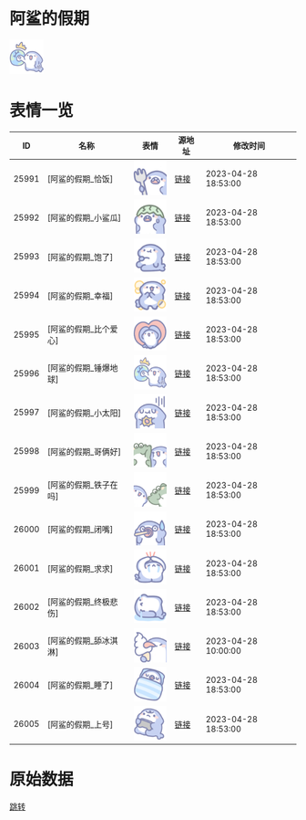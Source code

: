 # 阿鲨的假期

<img src="./cover.png" height="60" alt="cover" />

# 表情一览

|ID|名称|表情|源地址|修改时间|
|----|----|----|----|----|
|25991|[阿鲨的假期_恰饭]|<img src="./pic/025991_%5B阿鲨的假期_恰饭%5D.png" height="60" alt="恰饭"/>|[链接](https://i0.hdslb.com/bfs/garb/46393659089f1384c3248a6262368f021cce7959.png)|2023-04-28 18:53:00|
|25992|[阿鲨的假期_小鲨瓜]|<img src="./pic/025992_%5B阿鲨的假期_小鲨瓜%5D.png" height="60" alt="小鲨瓜"/>|[链接](https://i0.hdslb.com/bfs/garb/b3b4b4f9abf70362285a60127f08baff61726b95.png)|2023-04-28 18:53:00|
|25993|[阿鲨的假期_饱了]|<img src="./pic/025993_%5B阿鲨的假期_饱了%5D.png" height="60" alt="饱了"/>|[链接](https://i0.hdslb.com/bfs/garb/8eda74845ce7f24125f4af1c3aa5c137f5413e16.png)|2023-04-28 18:53:00|
|25994|[阿鲨的假期_幸福]|<img src="./pic/025994_%5B阿鲨的假期_幸福%5D.png" height="60" alt="幸福"/>|[链接](https://i0.hdslb.com/bfs/garb/2f4fff9006a628fee9ee970bc51fe2caf97b84b7.png)|2023-04-28 18:53:00|
|25995|[阿鲨的假期_比个爱心]|<img src="./pic/025995_%5B阿鲨的假期_比个爱心%5D.png" height="60" alt="比个爱心"/>|[链接](https://i0.hdslb.com/bfs/garb/f2d77d6e22c6c9b8fd82906bbe9321db848fbde3.png)|2023-04-28 18:53:00|
|25996|[阿鲨的假期_锤爆地球]|<img src="./pic/025996_%5B阿鲨的假期_锤爆地球%5D.png" height="60" alt="锤爆地球"/>|[链接](https://i0.hdslb.com/bfs/garb/f729fe9d1d2cdf67568bea32666449de1dda0890.png)|2023-04-28 18:53:00|
|25997|[阿鲨的假期_小太阳]|<img src="./pic/025997_%5B阿鲨的假期_小太阳%5D.png" height="60" alt="小太阳"/>|[链接](https://i0.hdslb.com/bfs/garb/cf48a62946724aa84cfcc398bb4638ec528eb92a.png)|2023-04-28 18:53:00|
|25998|[阿鲨的假期_哥俩好]|<img src="./pic/025998_%5B阿鲨的假期_哥俩好%5D.png" height="60" alt="哥俩好"/>|[链接](https://i0.hdslb.com/bfs/garb/76457a12426d51c24f7691be3ccf38082b921269.png)|2023-04-28 18:53:00|
|25999|[阿鲨的假期_铁子在吗]|<img src="./pic/025999_%5B阿鲨的假期_铁子在吗%5D.png" height="60" alt="铁子在吗"/>|[链接](https://i0.hdslb.com/bfs/garb/6ae9d1c75b5714efaf6647c3b5c01426034aa437.png)|2023-04-28 18:53:00|
|26000|[阿鲨的假期_闭嘴]|<img src="./pic/026000_%5B阿鲨的假期_闭嘴%5D.png" height="60" alt="闭嘴"/>|[链接](https://i0.hdslb.com/bfs/garb/be83ff9cc801289c19166c4d851b9b5a4bee1d24.png)|2023-04-28 18:53:00|
|26001|[阿鲨的假期_求求]|<img src="./pic/026001_%5B阿鲨的假期_求求%5D.png" height="60" alt="求求"/>|[链接](https://i0.hdslb.com/bfs/garb/79cf7213c7906ab4972e5c5658159e29ca6bc31e.png)|2023-04-28 18:53:00|
|26002|[阿鲨的假期_终极悲伤]|<img src="./pic/026002_%5B阿鲨的假期_终极悲伤%5D.png" height="60" alt="终极悲伤"/>|[链接](https://i0.hdslb.com/bfs/garb/485f4af78b752fd37e7ae7a929fa53c075d855e3.png)|2023-04-28 18:53:00|
|26003|[阿鲨的假期_舔冰淇淋]|<img src="./pic/026003_%5B阿鲨的假期_舔冰淇淋%5D.png" height="60" alt="舔冰淇淋"/>|[链接](https://i0.hdslb.com/bfs/garb/1618403a08966b3b66836ee39b576ba9e27c84ce.png)|2023-04-28 10:00:00|
|26004|[阿鲨的假期_睡了]|<img src="./pic/026004_%5B阿鲨的假期_睡了%5D.png" height="60" alt="睡了"/>|[链接](https://i0.hdslb.com/bfs/garb/161250bfa0d2e7f1a367a03356d3291e1fd9209a.png)|2023-04-28 18:53:00|
|26005|[阿鲨的假期_上号]|<img src="./pic/026005_%5B阿鲨的假期_上号%5D.png" height="60" alt="上号"/>|[链接](https://i0.hdslb.com/bfs/garb/40222a6b8d5c3f3219ca532678f7b9f3e4046d30.png)|2023-04-28 18:53:00|

# 原始数据

[跳转](./raw.json)


